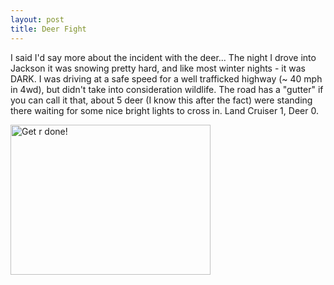 ```yaml
--- 
layout: post
title: Deer Fight
---
```

I said I'd say more about the incident with the deer... The night I drove into Jackson it was snowing pretty hard, and like most winter nights - it was DARK. I was driving at a safe speed for a well trafficked highway (~ 40 mph in 4wd), but didn't take into consideration wildlife. The road has a "gutter" if you can call it that, about 5 deer (I know this after the fact) were standing there waiting for some nice bright lights to cross in. Land Cruiser 1, Deer 0.

<a href="http://andrewloe.com/gallery/view/wheeling/fj60/deer-fight/DSCN1387.JPG.html"><img src="http://andrewloe.com/gallery/download/1727-2/DSCN1387.JPG" width="320" height="240" border="0" alt="Get r done!" /></a>
